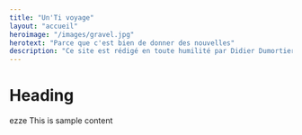 ```yaml
---
title: "Un'Ti voyage"
layout: "accueil"
heroimage: "/images/gravel.jpg"
herotext: "Parce que c'est bien de donner des nouvelles"
description: "Ce site est rédigé en toute humilité par Didier Dumortier afin de partager ses voyages avec ses amis. Les commentaires sont les bienvenus et vos données saisies ne seront pas utilisées à des fins lucratives."
---
```

# Heading
ezze
This is sample content

